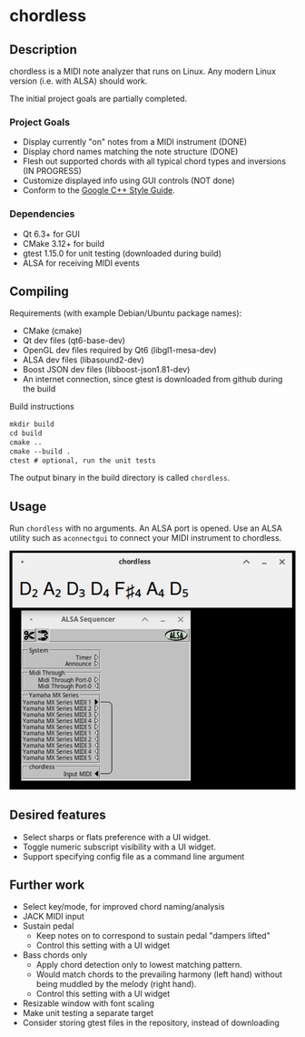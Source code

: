 # chordless
## Description
chordless is a MIDI note analyzer that runs on Linux.
Any modern Linux version (i.e. with ALSA) should work.

The initial project goals are partially completed.

### Project Goals
- Display currently "on" notes from a MIDI instrument (DONE)
- Display chord names matching the note structure (DONE)
- Flesh out supported chords with all typical chord types and inversions (IN PROGRESS)
- Customize displayed info using GUI controls (NOT done)
- Conform to the [Google C++ Style Guide](https://google.github.io/styleguide/cppguide.html).

### Dependencies
- Qt 6.3+ for GUI
- CMake 3.12+ for build
- gtest 1.15.0 for unit testing (downloaded during build)
- ALSA for receiving MIDI events

## Compiling
Requirements (with example Debian/Ubuntu package names):
- CMake (cmake)
- Qt dev files (qt6-base-dev)
- OpenGL dev files required by Qt6 (libgl1-mesa-dev)
- ALSA dev files (libasound2-dev)
- Boost JSON dev files (libboost-json1.81-dev)
- An internet connection, since gtest is downloaded from github during the build

Build instructions
```
mkdir build
cd build
cmake ..
cmake --build .
ctest # optional, run the unit tests
```
The output binary in the build directory is called `chordless`.

## Usage
Run `chordless` with no arguments. An ALSA port is opened.
Use an ALSA utility such as `aconnectgui` to connect your MIDI instrument to chordless.

![chordless and aconnectgui](/screenshot.png?raw=true "Screenshot")

## Desired features
- Select sharps or flats preference with a UI widget.
- Toggle numeric subscript visibility with a UI widget.
- Support specifying config file as a command line argument

## Further work
- Select key/mode, for improved chord naming/analysis
- JACK MIDI input
- Sustain pedal
  - Keep notes on to correspond to sustain pedal "dampers lifted"
  - Control this setting with a UI widget
- Bass chords only
  - Apply chord detection only to lowest matching pattern.
  - Would match chords to the prevailing harmony (left hand) without being muddled by the melody (right hand).
  - Control this setting with a UI widget
- Resizable window with font scaling
- Make unit testing a separate target
- Consider storing gtest files in the repository, instead of downloading
